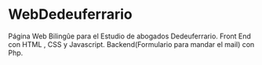 # WebDedeuferrario
Página Web Bilingûe para el Estudio de abogados Dedeuferrario. Front End con HTML , CSS  y Javascript. Backend(Formulario para mandar el mail) con Php. 
